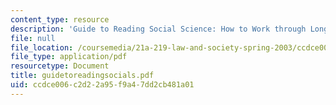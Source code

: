 ```yaml
---
content_type: resource
description: 'Guide to Reading Social Science: How to Work through Long Reading Assignments'
file: null
file_location: /coursemedia/21a-219-law-and-society-spring-2003/ccdce006c2d22a95f9a47dd2cb481a01_guidetoreadingsocials.pdf
file_type: application/pdf
resourcetype: Document
title: guidetoreadingsocials.pdf
uid: ccdce006-c2d2-2a95-f9a4-7dd2cb481a01
---
```

